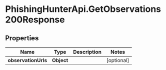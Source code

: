 # PhishingHunterApi.GetObservations200Response

## Properties

Name | Type | Description | Notes
------------ | ------------- | ------------- | -------------
**observationUrls** | **Object** |  | [optional] 


